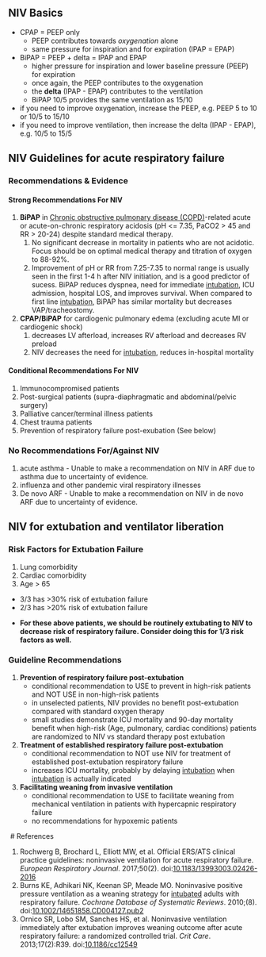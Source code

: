 ## NIV Basics
*   CPAP = PEEP only
	*   PEEP contributes towards _oxygenation_ alone
	*   same pressure for inspiration and for expiration (IPAP = EPAP)
*   BiPAP = PEEP + delta = IPAP and EPAP
	*   higher pressure for inspiration and lower baseline pressure (PEEP) for expiration
	*   once again, the PEEP contributes to the oxygenation
	*   the **delta** (IPAP - EPAP) contributes to the ventilation
	*   BiPAP 10/5 provides the same ventilation as 15/10
*   if you need to improve oxygenation, increase the PEEP, e.g. PEEP 5 to 10 or 10/5 to 15/10
*   if you need to improve ventilation, then increase the delta (IPAP - EPAP), e.g. 10/5 to 15/5

## NIV Guidelines for acute respiratory failure
### Recommendations & Evidence
#### Strong Recommendations For NIV
1.  **BiPAP** in [Chronic obstructive pulmonary disease (COPD)](../../Respirology/Airway%20Disease/Chronic%20obstructive%20pulmonary%20disease%20(COPD).md)-related acute or acute-on-chronic respiratory acidosis (pH <= 7.35, PaCO2 > 45 and RR > 20-24) despite standard medical therapy.
	1. No significant decrease in mortality in patients who are not acidotic. Focus should be on optimal medical therapy and titration of oxygen to 88-92%.
	2. Improvement of pH or RR from 7.25-7.35 to normal range is usually seen in the first 1-4 h after NIV initiation, and is a good predictor of sucess. BiPAP reduces dyspnea, need for immediate [intubation](../../Procedures/Intubation.md), ICU admission, hospital LOS, and improves survival. When compared to first line [intubation](../../Procedures/Intubation.md), BiPAP has similar mortality but decreases VAP/tracheostomy.
2.  **CPAP/BiPAP** for cardiogenic pulmonary edema (excluding acute MI or cardiogenic shock)
	1. decreases LV afterload, increases RV afterload and decreases RV preload
	2. NIV decreases the need for [intubation](../../Procedures/Intubation.md), reduces in-hospital mortality

#### Conditional Recommendations For NIV
1.  Immunocompromised patients  
2.  Post-surgical patients (supra-diaphragmatic and abdominal/pelvic surgery)
3.  Palliative cancer/terminal illness patients
4.  Chest trauma patients
5.  Prevention of respiratory failure post-exubation (See below)

### No Recommendations For/Against NIV
1.  acute asthma - Unable to make a recommendation on NIV in ARF due to asthma due to uncertainty of evidence.
2.  influenza and other pandemic viral respiratory illnesses
3.  De novo ARF - Unable to make a recommendation on NIV in de novo ARF due to uncertainty of evidence.

## NIV for extubation and ventilator liberation
### Risk Factors for Extubation Failure
1.  Lung comorbidity
2.  Cardiac comorbidity
3.  Age > 65

*   3/3 has >30% risk of extubation failure
*   2/3 has >20% risk of extubation failure
- **For these above patients, we should be routinely extubating to NIV to decrease risk of respiratory failure. Consider doing this for 1/3 risk factors as well.**

### Guideline Recommendations
1. **Prevention of respiratory failure post-extubation**
	*   conditional recommendation to USE to prevent in high-risk patients and NOT USE in non-high-risk patients
	*   in unselected patients, NIV provides no benefit post-extubation compared with standard oxygen therapy
	*   small studies demonstrate ICU mortality and 90-day mortality benefit when high-risk (Age, pulmonary, cardiac conditions) patients are randomized to NIV vs standard therapy post extubation
2. **Treatment of established respiratory failure post-extubation**
	*   conditional recommendation to NOT use NIV for treatment of established post-extubation respiratory failure
	*   increases ICU mortality, probably by delaying [intubation](../../Procedures/Intubation.md) when [intubation](../../Procedures/Intubation.md) is actually indicated
3. **Facilitating weaning from invasive ventilation**
	*   conditional recommendation to USE to facilitate weaning from mechanical ventilation in patients with hypercapnic respiratory failure
	*   no recommendations for hypoxemic patients

 # References
1.  Rochwerg B, Brochard L, Elliott MW, et al. Official ERS/ATS clinical practice guidelines: noninvasive ventilation for acute respiratory failure. _European Respiratory Journal_. 2017;50(2). doi:[10.1183/13993003.02426-2016](https://doi.org/10.1183/13993003.02426-2016)
2.  Burns KE, Adhikari NK, Keenan SP, Meade MO. Noninvasive positive pressure ventilation as a weaning strategy for [intubated](../../Procedures/Intubation.md) adults with respiratory failure. _Cochrane Database of Systematic Reviews_. 2010;(8). doi:[10.1002/14651858.CD004127.pub2](https://doi.org/10.1002/14651858.CD004127.pub2)
3.  Ornico SR, Lobo SM, Sanches HS, et al. Noninvasive ventilation immediately after extubation improves weaning outcome after acute respiratory failure: a randomized controlled trial. _Crit Care_. 2013;17(2):R39. doi:[10.1186/cc12549](https://doi.org/10.1186/cc12549)